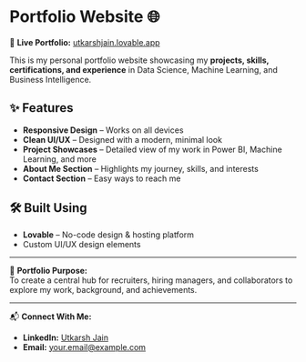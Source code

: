 # Portfolio Website 🌐

🚀 **Live Portfolio:** [utkarshjain.lovable.app](https://utkarshjain.lovable.app)

This is my personal portfolio website showcasing my **projects, skills, certifications, and experience** in Data Science, Machine Learning, and Business Intelligence.  

## ✨ Features
- **Responsive Design** – Works on all devices
- **Clean UI/UX** – Designed with a modern, minimal look
- **Project Showcases** – Detailed view of my work in Power BI, Machine Learning, and more
- **About Me Section** – Highlights my journey, skills, and interests
- **Contact Section** – Easy ways to reach me

## 🛠 Built Using
- **Lovable** – No-code design & hosting platform
- Custom UI/UX design elements

---

💼 **Portfolio Purpose:**  
To create a central hub for recruiters, hiring managers, and collaborators to explore my work, background, and achievements.

---

📬 **Connect With Me:**  
- **LinkedIn:** [Utkarsh Jain](https://linkedin.com/in/utkarshjain)  
- **Email:** your.email@example.com
